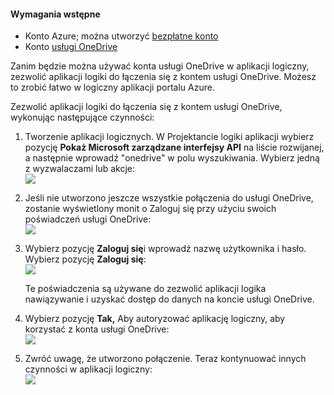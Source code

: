 #### <a name="prerequisites"></a>Wymagania wstępne
- Konto Azure; można utworzyć [bezpłatne konto](https://azure.microsoft.com/free)
- Konto [usługi OneDrive](https://www.microsoft.com/store/apps/onedrive/9wzdncrfj1p3) 

Zanim będzie można używać konta usługi OneDrive w aplikacji logiczny, zezwolić aplikacji logiki do łączenia się z kontem usługi OneDrive.  Możesz to zrobić łatwo w logiczny aplikacji portalu Azure. 

Zezwolić aplikacji logiki do łączenia się z kontem usługi OneDrive, wykonując następujące czynności:

1. Tworzenie aplikacji logicznych. W Projektancie logiki aplikacji wybierz pozycję **Pokaż Microsoft zarządzane interfejsy API** na liście rozwijanej, a następnie wprowadź "onedrive" w polu wyszukiwania. Wybierz jedną z wyzwalaczami lub akcje:  
  ![](./media/connectors-create-api-onedrive/onedrive-1.png)
2. Jeśli nie utworzono jeszcze wszystkie połączenia do usługi OneDrive, zostanie wyświetlony monit o Zaloguj się przy użyciu swoich poświadczeń usługi OneDrive:  
  ![](./media/connectors-create-api-onedrive/onedrive-2.png)
3. Wybierz pozycję **Zaloguj się**i wprowadź nazwę użytkownika i hasło. Wybierz pozycję **Zaloguj się**:  
  ![](./media/connectors-create-api-onedrive/onedrive-3.png)   

    Te poświadczenia są używane do zezwolić aplikacji logika nawiązywanie i uzyskać dostęp do danych na koncie usługi OneDrive. 
4. Wybierz pozycję **Tak,** Aby autoryzować aplikację logiczny, aby korzystać z konta usługi OneDrive:  
  ![](./media/connectors-create-api-onedrive/onedrive-4.png)   
5. Zwróć uwagę, że utworzono połączenie. Teraz kontynuować innych czynności w aplikacji logiczny:  
  ![](./media/connectors-create-api-onedrive/onedrive-5.png)
